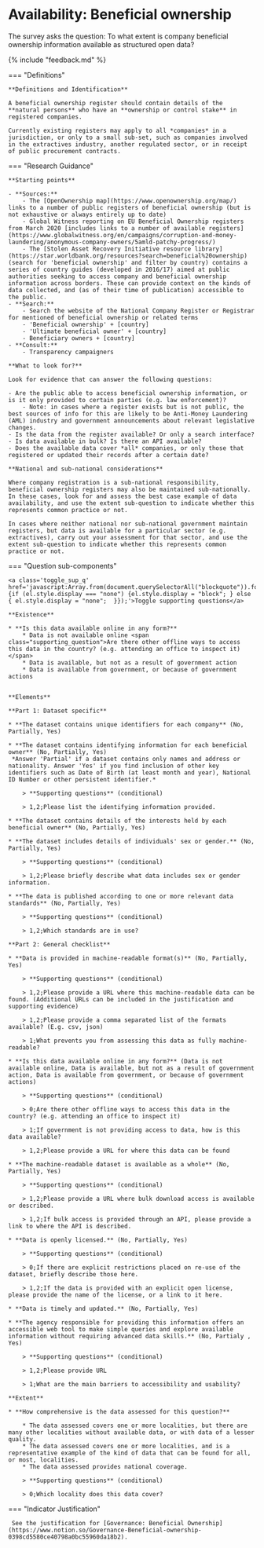 # Availability: Beneficial ownership 

    
The survey asks the question: To what extent is company beneficial ownership information available as structured open data? 

{% include "feedback.md" %}

    
=== "Definitions"

    **Definitions and Identification**
    
    A beneficial ownership register should contain details of the **natural persons** who have an **ownership or control stake** in registered companies.
    
    Currently existing registers may apply to all *companies* in a jurisdiction, or only to a small sub-set, such as companies involved in the extractives industry, another regulated sector, or in receipt of public procurement contracts. 
    
=== "Research Guidance"
    
    **Starting points**
    
    - **Sources:**
        - The [OpenOwnership map](https://www.openownership.org/map/) links to a number of public registers of beneficial ownership (but is not exhaustive or always entirely up to date)
        - Global Witness reporting on EU Beneficial Ownership registers from March 2020 [includes links to a number of available registers](https://www.globalwitness.org/en/campaigns/corruption-and-money-laundering/anonymous-company-owners/5amld-patchy-progress/)
        - The [Stolen Asset Recovery Initiative resource library](https://star.worldbank.org/resources?search=beneficial%20ownership) (search for 'beneficial ownership' and filter by country) contains a series of country guides (developed in 2016/17) aimed at public authorities seeking to access company and beneficial ownership information across borders. These can provide context on the kinds of data collected, and (as of their time of publication) accessible to the public.
    - **Search:**
        - Search the website of the National Company Register or Registrar for mentioned of beneficial ownership or related terms
        - 'Beneficial ownership' + [country]
        - 'Ultimate beneficial owner' + [country]
        - Beneficiary owners + [country]
    - **Consult:**
        - Transparency campaigners
    
    **What to look for?**
    
    Look for evidence that can answer the following questions:
    
    - Are the public able to access beneficial ownership information, or is it only provided to certain parties (e.g. law enforcement)?
        - Note: in cases where a register exists but is not public, the best sources of info for this are likely to be Anti-Money Laundering (AML) industry and government announcements about relevant legislative changes.
    - Is the data from the register available? Or only a search interface?
    - Is data available in bulk? Is there an API available?
    - Does the available data cover *all* companies, or only those that registered or updated their records after a certain date?
    
    **National and sub-national considerations**
    
    Where company registration is a sub-national responsibility, beneficial ownership registers may also be maintained sub-nationally. In these cases, look for and assess the best case example of data availability, and use the extent sub-question to indicate whether this represents common practice or not. 
    
    In cases where neither national nor sub-national government maintain registers, but data is available for a particular sector (e.g. extractives), carry out your assessment for that sector, and use the extent sub-question to indicate whether this represents common practice or not.

=== "Question sub-components"

    <a class='toggle_sup_q' href='javascript:Array.from(document.querySelectorAll("blockquote")).forEach(function(el) {if (el.style.display === "none") {el.style.display = "block"; } else { el.style.display = "none";  }});'>Toggle supporting questions</a>
    
    **Existence**
    
    * **Is this data available online in any form?**
        * Data is not available online <span class="supporting_question">Are there other offline ways to access this data in the country? (e.g. attending an office to inspect it)</span>
        * Data is available, but not as a result of government action
        * Data is available from government, or because of government actions
     

    **Elements**
    
    **Part 1: Dataset specific**
    
    * **The dataset contains unique identifiers for each company** (No, Partially, Yes)
    
    * **The dataset contains identifying information for each beneficial owner** (No, Partially, Yes)
     *Answer 'Partial' if a dataset contains only names and address or nationality. Answer 'Yes' if you find inclusion of other key identifiers such as Date of Birth (at least month and year), National ID Number or other persistent identifier.*
    
        > **Supporting questions** (conditional)
    
        > 1,2;Please list the identifying information provided. 
    
    * **The dataset contains details of the interests held by each beneficial owner** (No, Partially, Yes)
    
    * **The dataset includes details of individuals' sex or gender.** (No, Partially, Yes)
    
        > **Supporting questions** (conditional)
    
        > 1,2;Please briefly describe what data includes sex or gender information.
    
    * **The data is published according to one or more relevant data standards** (No, Partially, Yes)
    
        > **Supporting questions** (conditional)
    
        > 1,2;Which standards are in use?
    
    **Part 2: General checklist**
    
    * **Data is provided in machine-readable format(s)** (No, Partially, Yes)
    
        > **Supporting questions** (conditional)
    
        > 1,2;Please provide a URL where this machine-readable data can be found. (Additional URLs can be included in the justification and supporting evidence)
    
        > 1,2;Please provide a comma separated list of the formats available? (E.g. csv, json)
    
        > 1;What prevents you from assessing this data as fully machine-readable? 
    
    * **Is this data available online in any form?** (Data is not available online, Data is available, but not as a result of government action, Data is available from government, or because of government actions)
    
        > **Supporting questions** (conditional)
    
        > 0;Are there other offline ways to access this data in the country? (e.g. attending an office to inspect it)
    
        > 1;If government is not providing access to data, how is this data available? 
    
        > 1,2;Please provide a URL for where this data can be found
    
    * **The machine-readable dataset is available as a whole** (No, Partially, Yes)
    
        > **Supporting questions** (conditional)
    
        > 1,2;Please provide a URL where bulk download access is available or described.
    
        > 1,2;If bulk access is provided through an API, please provide a link to where the API is described.
    
    * **Data is openly licensed.** (No, Partially, Yes)
    
        > **Supporting questions** (conditional)
    
        > 0;If there are explicit restrictions placed on re-use of the dataset, briefly describe those here.
    
        > 1,2;If the data is provided with an explicit open license, please provide the name of the license, or a link to it here.
    
    * **Data is timely and updated.** (No, Partially, Yes)
    
    * **The agency responsible for providing this information offers an accessible web tool to make simple queries and explore available information without requiring advanced data skills.** (No, Partialy , Yes)
    
        > **Supporting questions** (conditional)
    
        > 1,2;Please provide URL
    
        > 1;What are the main barriers to accessibility and usability?
    
    **Extent**
    
    * **How comprehensive is the data assessed for this question?**
    
        * The data assessed covers one or more localities, but there are many other localities without available data, or with data of a lesser quality.
        * The data assessed covers one or more localities, and is a representative example of the kind of data that can be found for all, or most, localities.
        * The data assessed provides national coverage.
    
        > **Supporting questions** (conditional)
    
        > 0;Which locality does this data cover?


=== "Indicator Justification"

     See the justification for [Governance: Beneficial Ownership](https://www.notion.so/Governance-Beneficial-ownership-0398cd5580ce40798a0bc55960da18b2).